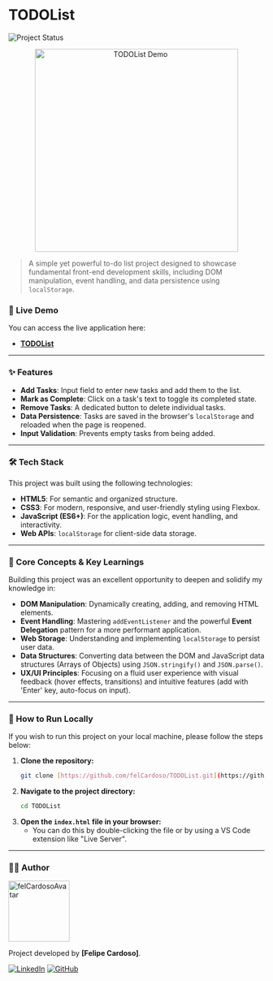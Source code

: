 # TODOList

![Project Status](https://img.shields.io/badge/Status-Completed-brightgreen)

<p align="center">
  <img src="https://media2.giphy.com/media/v1.Y2lkPTc5MGI3NjExd2JmcTRoazFsejd5czR2OWFnMG56M3g0cWp2NHlmd29yamxjOWVvdCZlcD12MV9pbnRlcm5hbF9naWZfYnlfaWQmY3Q9Zw/hEyKCdtJKe7WtqFzue/giphy.gif" alt="TODOList Demo" width="400px">
</p>

> A simple yet powerful to-do list project designed to showcase fundamental front-end development skills, including DOM manipulation, event handling, and data persistence using `localStorage`.

### 🚀 Live Demo

You can access the live application here:

- **[TODOList](https://felCardoso.github.io/TODOList/)**

---

### ✨ Features

- **Add Tasks**: Input field to enter new tasks and add them to the list.
- **Mark as Complete**: Click on a task's text to toggle its completed state.
- **Remove Tasks**: A dedicated button to delete individual tasks.
- **Data Persistence**: Tasks are saved in the browser's `localStorage` and reloaded when the page is reopened.
- **Input Validation**: Prevents empty tasks from being added.

---

### 🛠️ Tech Stack

This project was built using the following technologies:

- **HTML5**: For semantic and organized structure.
- **CSS3**: For modern, responsive, and user-friendly styling using Flexbox.
- **JavaScript (ES6+)**: For the application logic, event handling, and interactivity.
- **Web APIs**: `localStorage` for client-side data storage.

---

### 🎯 Core Concepts & Key Learnings

Building this project was an excellent opportunity to deepen and solidify my knowledge in:

- **DOM Manipulation**: Dynamically creating, adding, and removing HTML elements.
- **Event Handling**: Mastering `addEventListener` and the powerful **Event Delegation** pattern for a more performant application.
- **Web Storage**: Understanding and implementing `localStorage` to persist user data.
- **Data Structures**: Converting data between the DOM and JavaScript data structures (Arrays of Objects) using `JSON.stringify()` and `JSON.parse()`.
- **UX/UI Principles**: Focusing on a fluid user experience with visual feedback (hover effects, transitions) and intuitive features (add with 'Enter' key, auto-focus on input).

---

### 📂 How to Run Locally

If you wish to run this project on your local machine, please follow the steps below:

1. **Clone the repository:**
   ```bash
   git clone [https://github.com/felCardoso/TODOList.git](https://github.com/felCardoso/TODOList.git)
   ```
2. **Navigate to the project directory:**
   ```bash
   cd TODOList
   ```
3. **Open the `index.html` file in your browser:**
   - You can do this by double-clicking the file or by using a VS Code extension like "Live Server".

---

### 👨‍💻 Author

<img src="https://avatars.githubusercontent.com/felCardoso?s=120" width="120px;" alt="felCardosoAvatar"/>

Project developed by **[Felipe Cardoso]**.

[![LinkedIn](https://img.shields.io/badge/LinkedIn-0A66C2?style=for-the-badge&logo=linkedin&logoColor=white)](https://www.linkedin.com/in/felip-cardoso/)
[![GitHub](https://img.shields.io/badge/GitHub-181717?style=for-the-badge&logo=github&logoColor=white)](https://github.com/felCardoso)
